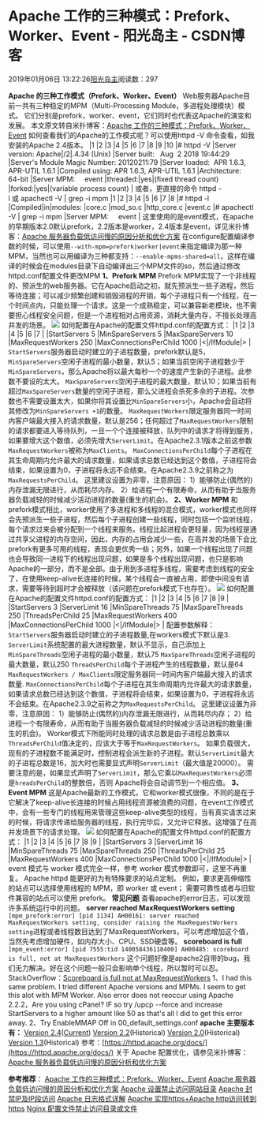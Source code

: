 
# Apache 工作的三种模式：Prefork、Worker、Event - 阳光岛主 - CSDN博客

2019年01月06日 13:22:26[阳光岛主](https://me.csdn.net/sunboy_2050)阅读数：297


**Apache 的三种工作模式（Prefork、Worker、Event）**
Web服务器Apache目前一共有三种稳定的MPM（Multi-Processing Module，多进程处理模块）模式。
它们分别是prefork，worker、event，它们同时也代表这Apache的演变和发展。
本文原文转自米扑博客：[Apache 工作的三种模式：Prefork、Worker、Event](https://blog.mimvp.com/article/27778.html)
如何查看我们的Apache的工作模式呢？可以使用httpd -V 命令查看，如我安装的Apache 2.4版本。
|1
|2
|3
|4
|5
|6
|7
|8
|9
|10
|\# httpd -V
|Server version: Apache|/2|.4.34 (Unix)
|Server built:   Aug  2 2018 19:44:29
|Server's Module Magic Number: 20120211:79
|Server loaded:  APR 1.6.3, APR-UTIL 1.6.1
|Compiled using: APR 1.6.3, APR-UTIL 1.6.1
|Architecture:   64-bit
|Server MPM:     event
|threaded:|yes|(fixed thread count)
|forked:|yes|(variable process count)
|
或者，更直接的命令 httpd -l 或 apachectl -V | grep -i mpm
|1
|2
|3
|4
|5
|6
|7
|8
|\# httpd -l
|Compiled|in|modules:
|core.c
|mod_so.c
|http_core.c
|event.c
|\# apachectl -V | grep -i mpm
|Server MPM:     event
|
这里使用的是event模式，在apache的早期版本2.0默认prefork，2.2版本是worker，2.4版本是event，详见米扑博客：[Apache 服务器负载低访问慢的原因分析和优化方案](https://blog.mimvp.com/article/22790.html)
在configure配置编译参数的时候，可以使用`--with-mpm=prefork|worker|event`来指定编译为那一种MPM，当然也可以用编译为三种都支持：`--enable-mpms-shared=all`，这样在编译的时候会在modules目录下自动编译出三个MPM文件的so，然后通过修改httpd.conf配置文件更改MPM
**1、Prefork MPM**
Prefork MPM实现了一个非线程的、预派生的web服务器。它在Apache启动之初，就先预派生一些子进程，然后等待连接；可以减少频繁创建和销毁进程的开销，每个子进程只有一个线程，在一个时间点内，只能处理一个请求。这是一个成熟稳定，可以兼容新老模块，也不需要担心线程安全问题，但是一个进程相对占用资源，消耗大量内存，不擅长处理高并发的场景。
![](https://cdn-blog.mimvp.com/wp-content/uploads/2018/03/apache-fu-wu-qi-fu-zai-di-fang-wen-man-de-yuan-yin-fen-xi-he-you-hua-fang-an-01-700x394.jpg)
如何配置在Apache的配置文件httpd.conf的配置方式：
|1
|2
|3
|4
|5
|6
|7
|<IfModule mpm_prefork_module>
|StartServers 5
|MinSpareServers 5
|MaxSpareServers 10
|MaxRequestWorkers 250
|MaxConnectionsPerChild 1000
|<|/IfModule|>
|
`StartServers`服务器启动时建立的子进程数量，prefork默认是5，
`MinSpareServers`空闲子进程的最小数量，默认5；如果当前空闲子进程数少于`MinSpareServers`，那么Apache将以最大每秒一个的速度产生新的子进程。此参数不要设的太大。
`MaxSpareServers`空闲子进程的最大数量，默认10；如果当前有超过`MaxSpareServers`数量的空闲子进程，那么父进程会杀死多余的子进程。次参数也不需要设置太大，如果你将其设置比`MinSpareServers`小，Apache会自动将其修改为`MinSpareServers +1`的数量。
`MaxRequestWorkers`限定服务器同一时间内客户端最大接入的请求数量，默认是256；任何超过了`MaxRequestWorkers`限制的请求都要进入等待队列，一旦一个个连接被释放，队列中的请求才将得到服务，如果要增大这个数值，必须先增大`ServerLimit`。在Apache2.3.1版本之前这参数`MaxRequestWorkers`被称为`MaxClients`。
`MaxConnectionsPerChild`每个子进程在其生命周期内允许最大的请求数量，如果请求总数已经达到这个数值，子进程将会结束，如果设置为0，子进程将永远不会结束。在Apache2.3.9之前称之为`MaxRequestsPerChild`。
这里建议设置为非零，注意原因：
1）能够防止(偶然的)内存泄漏无限进行，从而耗尽内存。
2）给进程一个有限寿命，从而有助于当服务器负载减轻的时候减少活动进程的数量(重生的机会)。
**2、Worker MPM**
和prefork模式相比，worker使用了多进程和多线程的混合模式，worker模式也同样会先预派生一些子进程，然后每个子进程创建一些线程，同时包括一个监听线程，每个请求过来会被分配到一个线程来服务。线程比起进程会更轻量，因为线程是通过共享父进程的内存空间，因此，内存的占用会减少一些，在高并发的场景下会比prefork有更多可用的线程，表现会更优秀一些；另外，如果一个线程出现了问题也会导致同一进程下的线程出现问题，如果是多个线程出现问题，也只是影响Apache的一部分，而不是全部。由于用到多进程多线程，需要考虑到线程的安全了，在使用keep-alive长连接的时候，某个线程会一直被占用，即使中间没有请求，需要等待到超时才会被释放（该问题在prefork模式下也存在）。
![](https://cdn-blog.mimvp.com/wp-content/uploads/2018/03/apache-fu-wu-qi-fu-zai-di-fang-wen-man-de-yuan-yin-fen-xi-he-you-hua-fang-an-02-700x697.jpg)
如何配置在Apache的配置文件httpd.conf的配置方式：
|1
|2
|3
|4
|5
|6
|7
|8
|9
|<IfModule mpm_worker_module>
|StartServers 3
|ServerLimit 16
|MinSpareThreads 75
|MaxSpareThreads 250
|ThreadsPerChild 25
|MaxRequestWorkers 400
|MaxConnectionsPerChild 1000
|<|/IfModule|>
|
配置参数解释：
`StartServers`服务器启动时建立的子进程数量,在workers模式下默认是3.
`ServerLimit`系统配置的最大进程数量，默认不显示，自己添加上
`MinSpareThreads`空闲子进程的最小数量，默认75
`MaxSpareThreads`空闲子进程的最大数量，默认250
`ThreadsPerChild`每个子进程产生的线程数量，默认是64
`MaxRequestWorkers / MaxClients`限定服务器同一时间内客户端最大接入的请求数量.
`MaxConnectionsPerChild`每个子进程在其生命周期内允许最大的请求数量，如果请求总数已经达到这个数值，子进程将会结束，如果设置为0，子进程将永远不会结束。在Apache2.3.9之前称之为`MaxRequestsPerChild`。
这里建议设置为非零，注意原因：
1）能够防止(偶然的)内存泄漏无限进行，从而耗尽内存；
2）给进程一个有限寿命，从而有助于当服务器负载减轻的时候减少活动进程的数量(重生的机会)。
Worker模式下所能同时处理的请求总数是由子进程总数乘以`ThreadsPerChild`值决定的，应该大于等于`MaxRequestWorkers`。
如果负载很大，现有的子进程数不能满足时，控制进程会派生新的子进程。默认`ServerLimit`最大的子进程总数是16，加大时也需要显式声明`ServerLimit`（最大值是20000）。
需要注意的是，如果显式声明了`ServerLimit`，那么它乘以`MaxRequestWorkers`必须是`hreadsPerChild`的整数倍，否则 Apache将会自动调节到一个相应值。
**3、Event MPM**
这是Apache最新的工作模式，它和worker模式很像，不同的是在于它解决了keep-alive长连接的时候占用线程资源被浪费的问题，在event工作模式中，会有一些专门的线程用来管理这些keep-alive类型的线程，当有真实请求过来的时候，将请求传递给服务器的线程，执行完毕后，又允许它释放。这增强了在高并发场景下的请求处理。
![](https://cdn-blog.mimvp.com/wp-content/uploads/2018/03/apache-fu-wu-qi-fu-zai-di-fang-wen-man-de-yuan-yin-fen-xi-he-you-hua-fang-an-03-700x424.jpg)
如何配置在Apache的配置文件httpd.conf的配置方式：
|1
|2
|3
|4
|5
|6
|7
|8
|9
|<IfModule mpm_event_module>
|StartServers 3
|ServerLimit 16
|MinSpareThreads 75
|MaxSpareThreads 250
|ThreadsPerChild 25
|MaxRequestWorkers 400
|MaxConnectionsPerChild 1000
|<|/IfModule|>
|
event 模式与 worker 模式完全一样，参考 worker 模式参数即可，这里不再重复。
Apache httpd 能更好的为有特殊要求的站点定制。
例如，要求更高伸缩性的站点可以选择使用线程的 MPM，即 worker 或 event； 需要可靠性或者与旧软件兼容的站点可以使用 prefork。
**常见问题**
查看apache的error日志，可以发现许多系统运行中的问题。
**server reached MaxRequestWorkers setting**
`[mpm_prefork:error] [pid 1134] AH00161: server reached MaxRequestWorkers setting, consider raising the MaxRequestWorkers setting`进程或者线程数目达到了MaxRequestWorkers，可以考虑增加这个值，当然先考虑增加硬件，如内存大小、CPU、SSD硬盘等。
**scoreboard is full**
`[mpm_event:error] [pid 7555:tid 140058436118400] AH00485: scoreboard is full, not at MaxRequestWorkers`
这个问题好像是apache2自带的bug，我们无力解决。好在这个问题一般只会影响单个线程，所以暂时可以忍。
StackOverflow：[Scoreboard is full,not at MaxRequestWorkers](https://stackoverflow.com/questions/22576807/scoreboard-is-full-not-at-maxrequestworkers)
1、I had this same problem. I tried different Apache versions and MPMs. I seem to get this alot with MPM Worker. Also error does not reoccur using Apache 2.2.2，Are you using cPanel? IF so try /upcp --force and increase StartServers to a higher amount like 50 as that's all I did to get this error away.
2、Try EnableMMAP Off in 00_default_settings.conf
**apache 主要版本有：**
[Version 2.4](https://httpd.apache.org/docs/2.4/)([Current](https://httpd.apache.org/docs/current/))
[Version 2.2](https://httpd.apache.org/docs/2.2/)(Historical)
[Version 2.0](https://httpd.apache.org/docs/2.0/)(Historical)
[Version 1.3](https://httpd.apache.org/docs/1.3/)(Historical)
参考：[https://httpd.apache.org/docs/](https://httpd.apache.org/docs/)
关于 Apache 配置优化，请参见米扑博客：[Apache 服务器负载低访问慢的原因分析和优化方案](https://blog.mimvp.com/article/22790.html)

**参考推荐**：
[Apache 工作的三种模式：Prefork、Worker、Event](https://blog.mimvp.com/article/27778.html)
[Apache 服务器负载低访问慢的原因分析和优化方案](https://blog.mimvp.com/article/22790.html)
[Apache 设置禁止访问网站目录](https://blog.mimvp.com/article/12259.html)
[Apache 封禁IP及IP段访问](https://blog.mimvp.com/article/12472.html)
[Apache 日志格式详解](https://blog.mimvp.com/article/27722.html)
[Apache 实现https+Apache http访问转到https](https://blog.mimvp.com/article/12273.html)
[Nginx 配置文件禁止访问目录或文件](https://blog.mimvp.com/article/18435.html)

